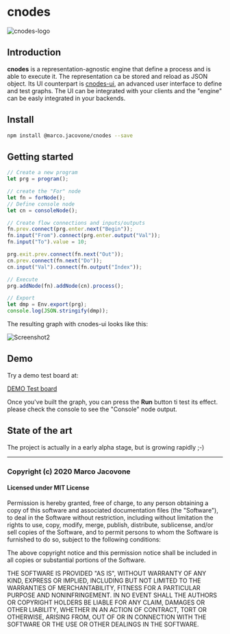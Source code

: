 # cnodes

![cnodes-logo](https://raw.githubusercontent.com/marco-jacovone/cnodes/master/doc/images/cnodes-logo.png)

## Introduction

**cnodes** is a representation-agnostic engine that define a process and is able
to execute it. The representation ca be stored and reload as JSON object.
Its UI counterpart is [cnodes-ui](https://github.com/marco-jacovone/cnodes-ui), an advanced user interface to define and test
graphs. The UI can be integrated with your clients and the "engine" can be easly integrated
in your backends.

## Install

```bash
npm install @marco.jacovone/cnodes --save
```

## Getting started

```js
// Create a new program
let prg = program();

// create the "For" node
let fn = forNode();
// Define console node
let cn = consoleNode();

// Create flow connections and inputs/outputs
fn.prev.connect(prg.enter.next("Begin"));
fn.input("From").connect(prg.enter.output("Val"));
fn.input("To").value = 10;

prg.exit.prev.connect(fn.next("Out"));
cn.prev.connect(fn.next("Do"));
cn.input("Val").connect(fn.output("Index"));

// Execute
prg.addNode(fn).addNode(cn).process();

// Export
let dmp = Env.export(prg);
console.log(JSON.stringify(dmp));
```

The resulting graph with cnodes-ui looks like this:

![Screenshot2](https://github.com/marco-jacovone/cnodes-ui/blob/main/doc/images/screenshot2.png?raw=true)

## Demo

Try a demo test board at:

[DEMO Test board](https://unpkg.com/@marco.jacovone/cnodes-ui/dist/index.html)

Once you've built the graph, you can press the **Run** button ti test its effect. please check the console
to see the "Console" node output.

## State of the art

The project is actually in a early alpha stage, but is growing rapidly ;-)

---

### Copyright (c) 2020 Marco Jacovone

#### Licensed under MIT License

Permission is hereby granted, free of charge, to any person obtaining a copy of this software and associated documentation files (the "Software"), to deal in the Software without restriction, including without limitation the rights to use, copy, modify, merge, publish, distribute, sublicense, and/or sell copies of the Software, and to permit persons to whom the Software is furnished to do so, subject to the following conditions:

The above copyright notice and this permission notice shall be included in all copies or substantial portions of the Software.

THE SOFTWARE IS PROVIDED "AS IS", WITHOUT WARRANTY OF ANY KIND, EXPRESS OR IMPLIED, INCLUDING BUT NOT LIMITED TO THE WARRANTIES OF MERCHANTABILITY, FITNESS FOR A PARTICULAR PURPOSE AND NONINFRINGEMENT. IN NO EVENT SHALL THE AUTHORS OR COPYRIGHT HOLDERS BE LIABLE FOR ANY CLAIM, DAMAGES OR OTHER LIABILITY, WHETHER IN AN ACTION OF CONTRACT, TORT OR OTHERWISE, ARISING FROM, OUT OF OR IN CONNECTION WITH THE SOFTWARE OR THE USE OR OTHER DEALINGS IN THE SOFTWARE.
